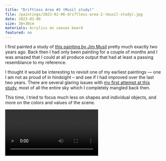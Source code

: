 ```yaml
---
title: "Driftless Area #2 (Musil study)"
file: /paintings/2023-02-06-driftless-area-2-(musil-study).jpg
date: 2023-02-06
size: 30×30cm
materials: Acrylics on canvas board
featured: no
---
```


I first painted a study of [this painting by Jim Musil](https://jimmusil.com/originals/driftless-area) pretty much exactly two years ago. Back then I had only been painting for a couple of months and I was amazed that I could at all produce output that had at least a passing resemblance to my reference.

I thought it would be interesting to revisit one of my earliest paintings — one I am not as proud of in hindsight – and see if I had improved over the last two years. There are several glaring issues with [my first attempt at this study](/paintings/2021-01-02-driftless-area/), most of all the entire sky which I completely mangled back then.

This time, I tried to focus much less on shapes and individual objects, and more on the colors and values of the scene.

![Work-in-progress animation](/paintings/2023-02-06-driftless-area-2-(musil-study).mp4)